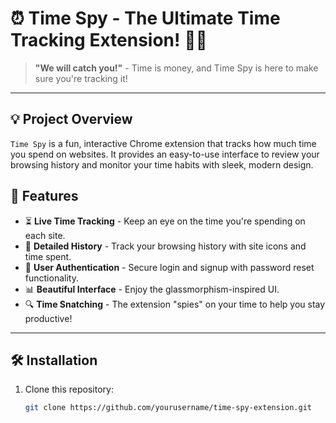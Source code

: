 # ⏰ Time Spy - The Ultimate Time Tracking Extension! 🕵️‍♂️

 

> **"We will catch you!"** - Time is money, and Time Spy is here to make sure you're tracking it!

---

## 💡 Project Overview

`Time Spy` is a fun, interactive Chrome extension that tracks how much time you spend on websites. It provides an easy-to-use interface to review your browsing history and monitor your time habits with sleek, modern design.

## 🌟 Features

- ⏳ **Live Time Tracking** - Keep an eye on the time you're spending on each site.
- 📜 **Detailed History** - Track your browsing history with site icons and time spent.
- 🔐 **User Authentication** - Secure login and signup with password reset functionality.
- 📊 **Beautiful Interface** - Enjoy the glassmorphism-inspired UI.
- 🔍 **Time Snatching** - The extension "spies" on your time to help you stay productive!

---

## 🛠 Installation

1. Clone this repository:
   ```bash
   git clone https://github.com/yourusername/time-spy-extension.git
